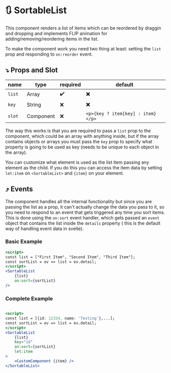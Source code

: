 # 🔃 SortableList

This component renders a list of items which can be reordered by draggin and dropping and implements FLIP animation for adding/removing/reordering items in the list.

To make the component work you need two thing at least: setting the `list` prop and responding to `on:reorder` event.

## ⤵️ Props and Slot

| name   | type      | required | default                           |
| ------ | --------- | -------- | --------------------------------- |
| `list` | Array     | ✔️       | ✖️                                |
| `key`  | String    | ❌       | ✖️                                |
| `slot` | Component | ❌       | `<p>{key ? item[key] : item}</p>` |

The way this works is that you are required to pass a `list` prop to the component, which could be an array with anything inside, but if the array contains objects or arrays you must pass the `key` prop to specify what property is going to be used as key (needs to be unique to each object in the array).

You can customize what element is used as the list item passing any element as the child. If you do this you can access the item data by setting `let:item` on `<SortableList>` and `{item}` on your element.

## ⤴️ Events

The component handles all the internal functionality but since you are passing the list as a prop, it can't actually change the data you pass to it, so you need to respond to an event that gets triggered any time you sort items.
This is done using the `on:sort` event handler, which gets passed an `event` object that contains the list inside the `details` property ( this is the default way of handling event data in svelte).

### Basic Example

```jsx
<script>
const list = ["First Item", "Second Item", "Third Item"];
const sortList = ev => list = ev.detail;
</script>
<SortableList 
    {list} 
    on:sort={sortList}
/>
```

### Complete Example

```jsx

<script>
const list = [{id: 12334, name: 'Testing'},...];
const sortList = ev => list = ev.detail;
</script>
<SortableList 
    {list} 
    key="id" 
    on:sort={sortList}
    let:item 
>
    <CustomComponent {item} />
</SortableList>
```